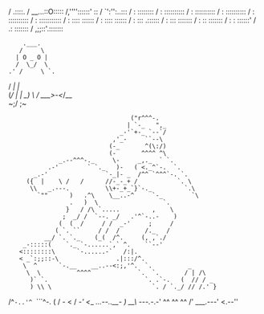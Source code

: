 /        .::::.
/  __...::O:::::
/,''''::::::'  ::
/      `':'':..:::
/       :  ::::::::
/      :  ::::::::::
/      :  ::::::::::
/      :  ::::::::::
/      :  ::::::::::
/      : :::::::::::
/      : :::: ::::::
/      : :::: ::::::
/      : ::: .::::::
/      : ::: :::::::
/      :  :: :::::::
/       :  : ::::::'
/       .:  :::::::
/    ,;;::'.:::::::

        .___.
       /     \
      | O _ O |
      /  \_/  \
    .' /     \ `.
   / _|       |_ \
  (_/ |       | \_)
      \       /
     __\_>-<_/__   
     ~;/     \;~



                                      ("r^^^-.
                                     | `-_   ",_
                                   _-'`+-_ `--`/
                                 ,'_-     ``--\
                                (-_       ^(\:/)
                                (-       ^^^^ ^\
                  _.--^^^-._     \-     _,._  ` `.
               .-'        ` `._   )-   ( <._^`-.  `.
           _.-'                `-_|- _  /^^ `^^^`-. `.
         ({  |    \ /   /      //-_-_+ /           `. \
          \\   _.---.          \\+-_+_`}`-._         `.\
            `""      )   .^\    \__..-^     `-_        `\
                     .   )  \                  `.
                    }   / /\ `.....         ,    \
                   ;  _/ /  `--. _/   .'^`-..-    )
                  (  (  /     / /  _-'     ;     /
                 ( `. ``     / /  /       /._   /
              __/ `. `._    (_(  /^.     (, ,`./
        _-:::::(    `._ `-......`,` ^.    ``--'
       <::::::::\      `-......-`   /:|.
       < _`:;;::-\                .|:::/^.
        \  ^      `-.__    __..--<:;,'^.  `.          _
         \  \          ^^^^             `.  `.       / | /\
          )` `.                           `. .`-.   (  // / _
          ) \\ \                            `. / `._/ // /.' }
  /^`-..'^ `_``_`^-.                         ( / _-_ <  /  _-'
 <__  _..._--_..__- )                      __\ -_-_-.-_.-'
    ^^     ^^     ^^                      /'   ___.---'
                                         <.--''
